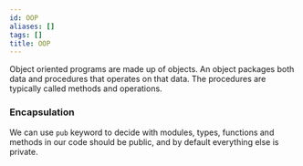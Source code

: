 ```yaml
---
id: OOP
aliases: []
tags: []
title: OOP
---
```


Object oriented programs are made up of objects. An object packages both data and procedures that operates on that data. The procedures are typically called methods and operations.

### Encapsulation
We can use `pub` keyword to decide with modules, types, functions and methods in our code should be public, and by default everything else is private.
